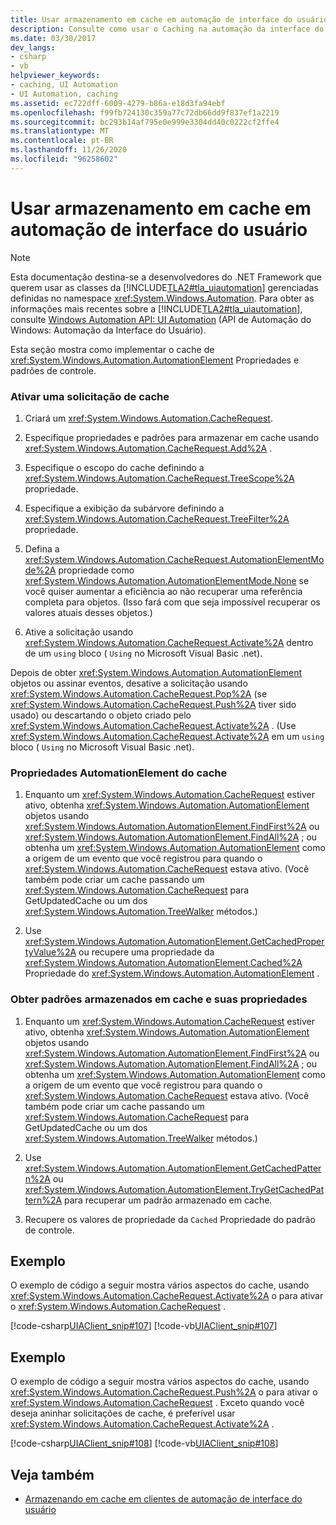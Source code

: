 ```yaml
---
title: Usar armazenamento em cache em automação de interface do usuário
description: Consulte como usar o Caching na automação da interface do usuário. Examine as etapas para ativar uma solicitação de cache, armazenar em cache as propriedades AutomationElement e obter padrões armazenados em cache.
ms.date: 03/30/2017
dev_langs:
- csharp
- vb
helpviewer_keywords:
- caching, UI Automation
- UI Automation, caching
ms.assetid: ec722dff-6009-4279-b86a-e18d3fa94ebf
ms.openlocfilehash: f99fb724130c359a77c72db66dd9f837ef1a2219
ms.sourcegitcommit: bc293b14af795e0e999e3304dd40c0222cf2ffe4
ms.translationtype: MT
ms.contentlocale: pt-BR
ms.lasthandoff: 11/26/2020
ms.locfileid: "96258602"
---
```

# <a name="use-caching-in-ui-automation"></a>Usar armazenamento em cache em automação de interface do usuário

> [!NOTE]
> Esta documentação destina-se a desenvolvedores do .NET Framework que querem usar as classes da [!INCLUDE[TLA2#tla_uiautomation](../../../includes/tla2sharptla-uiautomation-md.md)] gerenciadas definidas no namespace <xref:System.Windows.Automation>. Para obter as informações mais recentes sobre a [!INCLUDE[TLA2#tla_uiautomation](../../../includes/tla2sharptla-uiautomation-md.md)], consulte [Windows Automation API: UI Automation](/windows/win32/winauto/entry-uiauto-win32) (API de Automação do Windows: Automação da Interface do Usuário).  
  
 Esta seção mostra como implementar o cache de <xref:System.Windows.Automation.AutomationElement> Propriedades e padrões de controle.  
  
### <a name="activate-a-cache-request"></a>Ativar uma solicitação de cache  
  
1. Criará um <xref:System.Windows.Automation.CacheRequest>.  
  
2. Especifique propriedades e padrões para armazenar em cache usando <xref:System.Windows.Automation.CacheRequest.Add%2A> .  
  
3. Especifique o escopo do cache definindo a <xref:System.Windows.Automation.CacheRequest.TreeScope%2A> propriedade.  
  
4. Especifique a exibição da subárvore definindo a <xref:System.Windows.Automation.CacheRequest.TreeFilter%2A> propriedade.  
  
5. Defina a <xref:System.Windows.Automation.CacheRequest.AutomationElementMode%2A> propriedade como <xref:System.Windows.Automation.AutomationElementMode.None> se você quiser aumentar a eficiência ao não recuperar uma referência completa para objetos. (Isso fará com que seja impossível recuperar os valores atuais desses objetos.)  
  
6. Ative a solicitação usando <xref:System.Windows.Automation.CacheRequest.Activate%2A> dentro de um `using` bloco ( `Using` no Microsoft Visual Basic .net).  
  
 Depois de obter <xref:System.Windows.Automation.AutomationElement> objetos ou assinar eventos, desative a solicitação usando <xref:System.Windows.Automation.CacheRequest.Pop%2A> (se <xref:System.Windows.Automation.CacheRequest.Push%2A> tiver sido usado) ou descartando o objeto criado pelo <xref:System.Windows.Automation.CacheRequest.Activate%2A> . (Use <xref:System.Windows.Automation.CacheRequest.Activate%2A> em um `using` bloco ( `Using` no Microsoft Visual Basic .net).  
  
### <a name="cache-automationelement-properties"></a>Propriedades AutomationElement do cache  
  
1. Enquanto um <xref:System.Windows.Automation.CacheRequest> estiver ativo, obtenha <xref:System.Windows.Automation.AutomationElement> objetos usando <xref:System.Windows.Automation.AutomationElement.FindFirst%2A> ou <xref:System.Windows.Automation.AutomationElement.FindAll%2A> ; ou obtenha um <xref:System.Windows.Automation.AutomationElement> como a origem de um evento que você registrou para quando o <xref:System.Windows.Automation.CacheRequest> estava ativo. (Você também pode criar um cache passando um <xref:System.Windows.Automation.CacheRequest> para GetUpdatedCache ou um dos <xref:System.Windows.Automation.TreeWalker> métodos.)  
  
2. Use <xref:System.Windows.Automation.AutomationElement.GetCachedPropertyValue%2A> ou recupere uma propriedade da <xref:System.Windows.Automation.AutomationElement.Cached%2A> Propriedade do <xref:System.Windows.Automation.AutomationElement> .  
  
### <a name="obtain-cached-patterns-and-their-properties"></a>Obter padrões armazenados em cache e suas propriedades  
  
1. Enquanto um <xref:System.Windows.Automation.CacheRequest> estiver ativo, obtenha <xref:System.Windows.Automation.AutomationElement> objetos usando <xref:System.Windows.Automation.AutomationElement.FindFirst%2A> ou <xref:System.Windows.Automation.AutomationElement.FindAll%2A> ; ou obtenha um <xref:System.Windows.Automation.AutomationElement> como a origem de um evento que você registrou para quando o <xref:System.Windows.Automation.CacheRequest> estava ativo. (Você também pode criar um cache passando um <xref:System.Windows.Automation.CacheRequest> para GetUpdatedCache ou um dos <xref:System.Windows.Automation.TreeWalker> métodos.)  
  
2. Use <xref:System.Windows.Automation.AutomationElement.GetCachedPattern%2A> ou <xref:System.Windows.Automation.AutomationElement.TryGetCachedPattern%2A> para recuperar um padrão armazenado em cache.  
  
3. Recupere os valores de propriedade da `Cached` Propriedade do padrão de controle.  
  
## <a name="example"></a>Exemplo  

 O exemplo de código a seguir mostra vários aspectos do cache, usando <xref:System.Windows.Automation.CacheRequest.Activate%2A> o para ativar o <xref:System.Windows.Automation.CacheRequest> .  
  
 [!code-csharp[UIAClient_snip#107](../../../samples/snippets/csharp/VS_Snippets_Wpf/UIAClient_snip/CSharp/ClientForm.cs#107)]
 [!code-vb[UIAClient_snip#107](../../../samples/snippets/visualbasic/VS_Snippets_Wpf/UIAClient_snip/VisualBasic/ClientForm.vb#107)]  
  
## <a name="example"></a>Exemplo  

 O exemplo de código a seguir mostra vários aspectos do cache, usando <xref:System.Windows.Automation.CacheRequest.Push%2A> o para ativar o <xref:System.Windows.Automation.CacheRequest> . Exceto quando você deseja aninhar solicitações de cache, é preferível usar <xref:System.Windows.Automation.CacheRequest.Activate%2A> .  
  
 [!code-csharp[UIAClient_snip#108](../../../samples/snippets/csharp/VS_Snippets_Wpf/UIAClient_snip/CSharp/ClientForm.cs#108)]
 [!code-vb[UIAClient_snip#108](../../../samples/snippets/visualbasic/VS_Snippets_Wpf/UIAClient_snip/VisualBasic/ClientForm.vb#108)]  
  
## <a name="see-also"></a>Veja também

- [Armazenando em cache em clientes de automação de interface do usuário](caching-in-ui-automation-clients.md)
